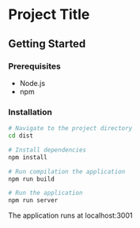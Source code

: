 # Project Title

## Getting Started

### Prerequisites

-   Node.js
-   npm

### Installation

```bash
# Navigate to the project directory
cd dist

# Install dependencies
npm install

# Run compilation the application
npm run build

# Run the application
npm run server

```

The application runs at localhost:3001
